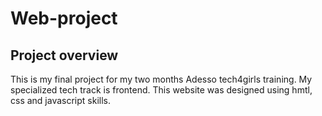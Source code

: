 # Web-project

## Project overview
This is my final project for my two months Adesso tech4girls training. My specialized tech track is frontend. This website was designed using hmtl, css and javascript skills. 
